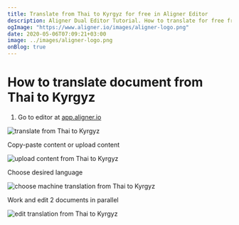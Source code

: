 ```yaml
---
title: Translate from Thai to Kyrgyz for free in Aligner Editor
description: Aligner Dual Editor Tutorial. How to translate for free from Thai to Kyrgyz. Aligner is multilingual document management platform. 
ogImage: "https://www.aligner.io/images/aligner-logo.png"
date: 2020-05-06T07:09:21+03:00
image: ../images/aligner-logo.png
onBlog: true
---
```


# How to translate document from Thai to Kyrgyz

1. Go to editor at [app.aligner.io](https://app.aligner.io "Aligner App web page")

![translate from Thai to Kyrgyz](../aligner-blank-editor.png "translate from Thai to Kyrgyz")

Copy-paste content or upload content

![upload content from Thai to Kyrgyz](../aligner-uploaded-document.png "upload content from Thai to Kyrgyz")

Choose desired language

![choose machine translation from Thai to Kyrgyz](../aligner-language-dropdown.png "choose machine translation from Thai to Kyrgyz")

Work and edit 2 documents in parallel

![edit translation from Thai to Kyrgyz](../aligner-double-sitded-editor.png "edit translation from Thai to Kyrgyz")


